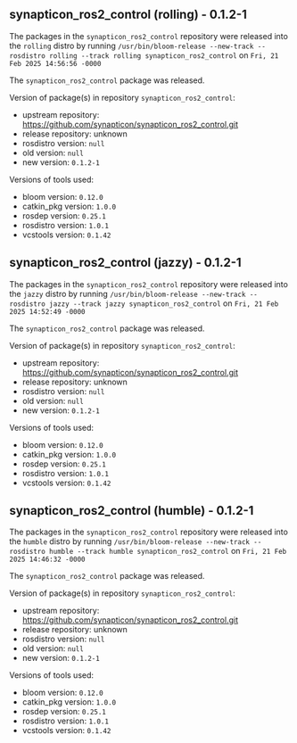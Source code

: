 ## synapticon_ros2_control (rolling) - 0.1.2-1

The packages in the `synapticon_ros2_control` repository were released into the `rolling` distro by running `/usr/bin/bloom-release --new-track --rosdistro rolling --track rolling synapticon_ros2_control` on `Fri, 21 Feb 2025 14:56:56 -0000`

The `synapticon_ros2_control` package was released.

Version of package(s) in repository `synapticon_ros2_control`:

- upstream repository: https://github.com/synapticon/synapticon_ros2_control.git
- release repository: unknown
- rosdistro version: `null`
- old version: `null`
- new version: `0.1.2-1`

Versions of tools used:

- bloom version: `0.12.0`
- catkin_pkg version: `1.0.0`
- rosdep version: `0.25.1`
- rosdistro version: `1.0.1`
- vcstools version: `0.1.42`


## synapticon_ros2_control (jazzy) - 0.1.2-1

The packages in the `synapticon_ros2_control` repository were released into the `jazzy` distro by running `/usr/bin/bloom-release --new-track --rosdistro jazzy --track jazzy synapticon_ros2_control` on `Fri, 21 Feb 2025 14:52:49 -0000`

The `synapticon_ros2_control` package was released.

Version of package(s) in repository `synapticon_ros2_control`:

- upstream repository: https://github.com/synapticon/synapticon_ros2_control.git
- release repository: unknown
- rosdistro version: `null`
- old version: `null`
- new version: `0.1.2-1`

Versions of tools used:

- bloom version: `0.12.0`
- catkin_pkg version: `1.0.0`
- rosdep version: `0.25.1`
- rosdistro version: `1.0.1`
- vcstools version: `0.1.42`


## synapticon_ros2_control (humble) - 0.1.2-1

The packages in the `synapticon_ros2_control` repository were released into the `humble` distro by running `/usr/bin/bloom-release --new-track --rosdistro humble --track humble synapticon_ros2_control` on `Fri, 21 Feb 2025 14:46:32 -0000`

The `synapticon_ros2_control` package was released.

Version of package(s) in repository `synapticon_ros2_control`:

- upstream repository: https://github.com/synapticon/synapticon_ros2_control.git
- release repository: unknown
- rosdistro version: `null`
- old version: `null`
- new version: `0.1.2-1`

Versions of tools used:

- bloom version: `0.12.0`
- catkin_pkg version: `1.0.0`
- rosdep version: `0.25.1`
- rosdistro version: `1.0.1`
- vcstools version: `0.1.42`



